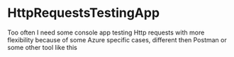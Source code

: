 # HttpRequestsTestingApp
Too often I need some console app testing Http requests with more flexibility because of some Azure specific cases, different then Postman or some other tool like this
